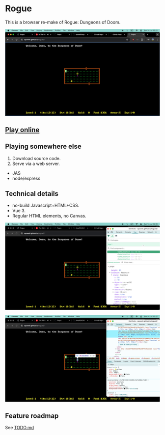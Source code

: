 # Rogue
This is a browser re-make of Rogue: Dungeons of Doom.

![](welcome.png)

## <a href="https://opowell.github.io/rogue2/">Play online</a>

## Playing somewhere else
1. Download source code.
2. Serve via a web server.
- JAS
- node/express

## Technical details
- no-build Javascript+HTML+CSS.
- Vue 3.
- Regular HTML elements, no Canvas.

![](devtools.png)

![](html.png)

## Feature roadmap
See <a href="/TODO.md">TODO.md</a>

